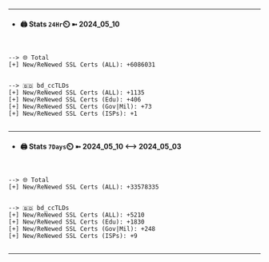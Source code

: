 

---
- #### 🖨️ **Stats** `24Hr`⏲️ ➼ 2024_05_10
```console


--> 🌐 Total
[+] New/ReNewed SSL Certs (ALL): +6086031


--> 🇧🇩 bd_ccTLDs
[+] New/ReNewed SSL Certs (ALL): +1135
[+] New/ReNewed SSL Certs (Edu): +406
[+] New/ReNewed SSL Certs (Gov|Mil): +73
[+] New/ReNewed SSL Certs (ISPs): +1


```

---
- #### 🖨️ **Stats** `7Days`⏲️ ➼ 2024_05_10 <--> 2024_05_03
```console


--> 🌐 Total
[+] New/ReNewed SSL Certs (ALL): +33578335


--> 🇧🇩 bd_ccTLDs
[+] New/ReNewed SSL Certs (ALL): +5210
[+] New/ReNewed SSL Certs (Edu): +1830
[+] New/ReNewed SSL Certs (Gov|Mil): +248
[+] New/ReNewed SSL Certs (ISPs): +9


```

---

